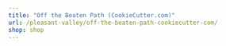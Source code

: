 ```yaml
---
title: "Off the Beaten Path (CookieCutter.com)"
url: /pleasant-valley/off-the-beaten-path-cookiecutter-com/
shop: shop
---
```

